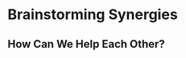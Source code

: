 <!--
title: Brainstorming Synergies
description: How can we help each other?
author: Ole Mussmann
version: 4.3.1
plugins: RevealMarkdown, RevealChalkboard, RevealHighlight, RevealMath.KaTeX, RevealMenu, RevealNotes, RevealSearch, RevealZoom
-->

<!-- .slide: data-state="blue_overlay 5 yellow_flag yellow_strip purple_half_circle_bottom purple_blob right_e_top" data-background-video="./files/question_-_69588 (540p).mp4" data-background-video-loop data-background-video-muted="true" -->
<!-- https://pixabay.com/videos/question-mark-answer-solution-sign-69588/ -->

# Brainstorming Synergies
## How Can We Help Each Other?
